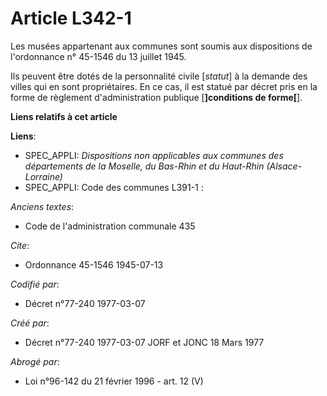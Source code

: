 # Article L342-1

Les musées appartenant aux communes sont soumis aux dispositions de l'ordonnance n° 45-1546 du 13 juillet 1945.

Ils peuvent être dotés de la personnalité civile [*statut*] à la demande des villes qui en sont propriétaires. En ce cas, il
est statué par décret pris en la forme de règlement d'administration publique [**]conditions de forme[**].

**Liens relatifs à cet article**

**Liens**:

  - SPEC_APPLI: *Dispositions non applicables aux communes des départements de la Moselle, du Bas-Rhin et du Haut-Rhin (Alsace-Lorraine)*
  - SPEC_APPLI: Code des communes L391-1 :

_Anciens textes_:

  - Code de l'administration communale 435

_Cite_:

  - Ordonnance 45-1546 1945-07-13

_Codifié par_:

  - Décret n°77-240 1977-03-07

_Créé par_:

  - Décret n°77-240 1977-03-07 JORF et JONC 18 Mars 1977

_Abrogé par_:

  - Loi n°96-142 du 21 février 1996 - art. 12 (V)
